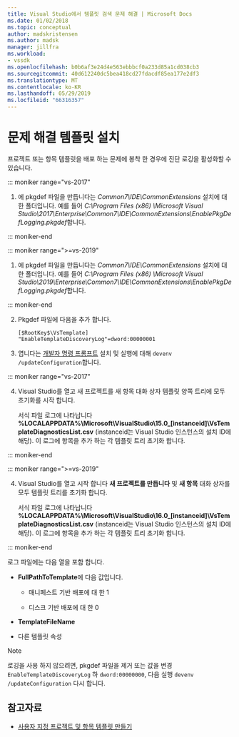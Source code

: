 ```yaml
---
title: Visual Studio에서 템플릿 검색 문제 해결 | Microsoft Docs
ms.date: 01/02/2018
ms.topic: conceptual
author: madskristensen
ms.author: madsk
manager: jillfra
ms.workload:
- vssdk
ms.openlocfilehash: b0b6af3e24d4e563ebbbcf0a233d85a1cd038cb3
ms.sourcegitcommit: 40d612240dc5bea418cd27fdacdf85ea177e2df3
ms.translationtype: MT
ms.contentlocale: ko-KR
ms.lasthandoff: 05/29/2019
ms.locfileid: "66316357"
---
```

# <a name="troubleshooting-template-installation"></a>문제 해결 템플릿 설치

프로젝트 또는 항목 템플릿을 배포 하는 문제에 봉착 한 경우에 진단 로깅을 활성화할 수 있습니다.

::: moniker range="vs-2017"

1. 에 pkgdef 파일을 만듭니다는 *Common7\IDE\CommonExtensions* 설치에 대 한 폴더입니다. 예를 들어 *C:\Program Files (x86) \Microsoft Visual Studio\2017\Enterprise\Common7\IDE\CommonExtensions\EnablePkgDefLogging.pkgdef*합니다.

::: moniker-end

::: moniker range=">=vs-2019"

1. 에 pkgdef 파일을 만듭니다는 *Common7\IDE\CommonExtensions* 설치에 대 한 폴더입니다. 예를 들어 *C:\Program Files (x86) \Microsoft Visual Studio\2019\Enterprise\Common7\IDE\CommonExtensions\EnablePkgDefLogging.pkgdef*합니다.

::: moniker-end

2. Pkgdef 파일에 다음을 추가 합니다.

    ```
    [$RootKey$\VsTemplate]
    "EnableTemplateDiscoveryLog"=dword:00000001
    ```

3. 엽니다는 [개발자 명령 프롬프트](/dotnet/framework/tools/developer-command-prompt-for-vs) 설치 및 실행에 대해 `devenv /updateConfiguration`합니다.

::: moniker range="vs-2017"

4. Visual Studio를 열고 새 프로젝트를 새 항목 대화 상자 템플릿 양쪽 트리에 모두 초기화를 시작 합니다.

   서식 파일 로그에 나타납니다 **%LOCALAPPDATA%\Microsoft\VisualStudio\15.0_[instanceid]\VsTemplateDiagnosticsList.csv** (instanceid는 Visual Studio 인스턴스의 설치 ID에 해당). 이 로그에 항목을 추가 하는 각 템플릿 트리 초기화 합니다.

::: moniker-end

::: moniker range=">=vs-2019"

4. Visual Studio를 열고 시작 합니다 **새 프로젝트를 만듭니다** 및 **새 항목** 대화 상자를 모두 템플릿 트리를 초기화 합니다.

   서식 파일 로그에 나타납니다 **%LOCALAPPDATA%\Microsoft\VisualStudio\16.0_[instanceid]\VsTemplateDiagnosticsList.csv** (instanceid는 Visual Studio 인스턴스의 설치 ID에 해당). 이 로그에 항목을 추가 하는 각 템플릿 트리 초기화 합니다.

::: moniker-end

로그 파일에는 다음 열을 포함 합니다.

- **FullPathToTemplate**에 다음 값입니다.

    - 매니페스트 기반 배포에 대 한 1

    - 디스크 기반 배포에 대 한 0

- **TemplateFileName**

- 다른 템플릿 속성

> [!NOTE]
> 로깅을 사용 하지 않으려면, pkgdef 파일을 제거 또는 값을 변경 `EnableTemplateDiscoveryLog` 하 `dword:00000000`, 다음 실행 `devenv /updateConfiguration` 다시 합니다.

## <a name="see-also"></a>참고자료

- [사용자 지정 프로젝트 및 항목 템플릿 만들기](creating-custom-project-and-item-templates.md)